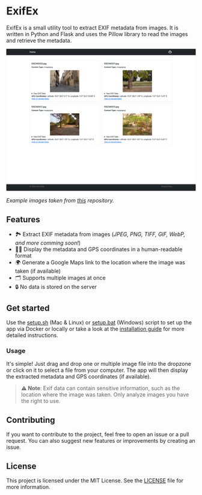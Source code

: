 # ExifEx

ExifEx is a small utility tool to extract EXIF metadata from images. It is written in Python and Flask and uses the Pillow library to read the images and retrieve the metadata.

![Screenshot of the app](assets/screenshot.png)

_Example images taken from [this](https://github.com/ianare/exif-samples) repository._

## Features

-   🏞️ Extract EXIF metadata from images (_JPEG, PNG, TIFF, GIF, WebP, and more comming soon!_)
-   🕵️‍♀️ Display the metadata and GPS coordinates in a human-readable format
-   🌍 Generate a Google Maps link to the location where the image was taken (if available)
-   🗂️ Supports multiple images at once
-   🔒 No data is stored on the server

## Get started

Use the [setup.sh](setup.sh) (Mac & Linux) or [setup.bat](setup.bat) (Windows) script to set up the app via Docker or locally or take a look at the [installation guide](docs/INSTALLATION.md) for more detailed instructions.

### Usage

It's simple! Just drag and drop one or multiple image file into the dropzone or click on it to select a file from your computer. The app will then display the extracted metadata and GPS coordinates (if available).

> **⚠️ Note**: Exif data can contain sensitive information, such as the location where the image was taken. Only analyze images you have the right to use.

## Contributing

If you want to contribute to the project, feel free to open an issue or a pull request. You can also suggest new features or improvements by creating an issue.

## License

This project is licensed under the MIT License. See the [LICENSE](LICENSE) file for more information.
